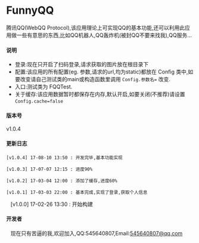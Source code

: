 # FunnyQQ
腾讯QQ(WebQQ Protocol),该应用理论上可实现QQ的基本功能,还可以利用此应用做一些有意思的东西,比如QQ机器人,QQ轰炸机(被封QQ不要来找我),QQ服务...
#### 说明<br>

* 登录:现在只开启了扫码登录,请求获取的图片放在根目录下
* 配置:该应用的所有配置(eg. 参数,请求的url,均为static)都放在 Config 类中,如要改变请自己测试类的main或构造函数里调用 `Config.参数名=` 改变.
* 入口:测试类为 FQQTest.
* 关于缓存:该应用数据暂时都保存在内存,默认开启,如要关闭(不推荐)请设置`Config.cache=false`

#### 版本号<br>
v1.0.4<br>

#### 更新日志<br>

	[v1.0.4] 17-08-10 13:50 : 开发完毕,基本功能实现

    [v1.0.3] 17-07-07 12:15 : 进度90%

    [v1.0.2] 17-03-04 12:00 : 添加了缓存,进度60%
    
    [v1.0.1] 17-03-03 22:00 : 基本完成,实现了登录,获取个人信息
    
    [v1.0.0] 17-02-26 13:30 : 开始构建
    
#### 开发者<br>
    现在只有苦逼的我,欢迎加入,QQ:545640807,Email:545640807@qq.com
